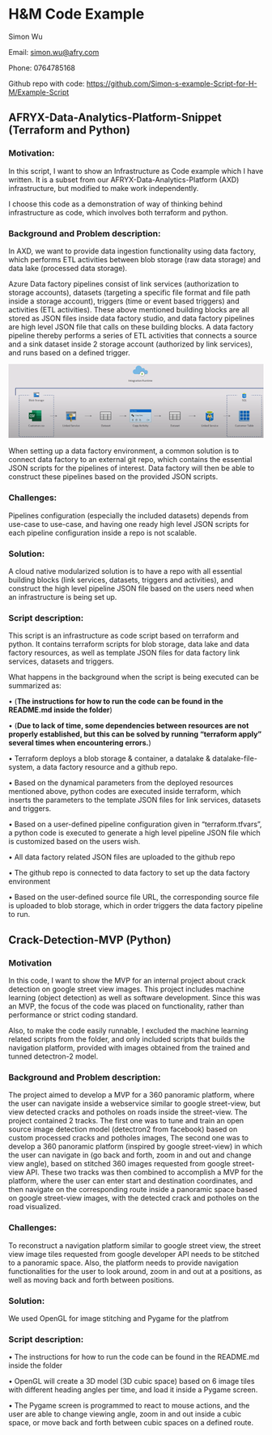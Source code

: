 # H&M Code Example
Simon Wu 

Email: simon.wu@afry.com

Phone: 0764785168

Github repo with code: https://github.com/Simon-s-example-Script-for-H-M/Example-Script

## AFRYX-Data-Analytics-Platform-Snippet (Terraform and Python)
### Motivation: 
In this script, I want to show an Infrastructure as Code example which I have written. It is a subset from our AFRYX-Data-Analytics-Platform (AXD) infrastructure, but modified to make work independently. 

I choose this code as a demonstration of way of thinking behind infrastructure as code, which involves both terraform and python.

### Background and Problem description:
In AXD, we want to provide data ingestion functionality using data factory, which performs ETL activities between blob storage (raw data storage) and data lake (processed data storage). 

Azure Data factory pipelines consist of link services (authorization to storage accounts), datasets (targeting a specific file format and file path inside a storage account), triggers (time or event based triggers) and activities (ETL activities). These above mentioned building blocks are all stored as JSON files inside data factory studio, and data factory pipelines are high level JSON file that calls on these building blocks. A data factory pipeline thereby performs a series of ETL activities that connects a source and a sink dataset inside 2 storage account (authorized by link services), and runs based on a defined trigger.  

![text](https://github.com/Simon-s-example-Script-for-H-M/Example-Script/blob/main/datafactory_illustration.png)

When setting up a data factory environment, a common solution is to connect data factory to an external git repo, which contains the essential JSON scripts for the pipelines of interest. Data factory will then be able to construct these pipelines based on the provided JSON scripts. 

### Challenges:
Pipelines configuration (especially the included datasets) depends from use-case to use-case, and having one ready high level JSON scripts for each pipeline configuration inside a repo is not scalable. 

### Solution:
A cloud native modularized solution is to have a repo with all essential building blocks (link services, datasets, triggers and activities), and construct the high level pipeline JSON file based on the users need when an infrastructure is being set up.

### Script description:
This script is an infrastructure as code script based on terraform and python. It contains terraform scripts for blob storage, data lake and data factory resources, as well as template JSON files for data factory link services, datasets and triggers. 

What happens in the background when the script is being executed can be summarized as:

•	(**The instructions for how to run the code can be found in the README.md inside the folder**)

•	(**Due to lack of time, some dependencies between resources are not properly established, but this can be solved by running “terraform apply” several times when encountering errors.**)

•	Terraform deploys a blob storage & container, a datalake & datalake-file-system, a data factory resource and a github repo.

•	Based on the dynamical parameters from the deployed resources mentioned above, python codes are executed inside terraform, which inserts the parameters to the template JSON files for link services, datasets and triggers.

•	Based on a user-defined pipeline configuration given in “terraform.tfvars”, a python code is executed to generate a high level pipeline JSON file which is customized based on the users wish.

•	All data factory related JSON files are uploaded to the github repo

•	The github repo is connected to data factory to set up the data factory environment

•	Based on the user-defined source file URL, the corresponding source file is uploaded to blob storage, which in order triggers the data factory pipeline to run.


## Crack-Detection-MVP (Python)
### Motivation
In this code, I want to show the MVP for an internal project about crack detection on google street view images. This project includes machine learning (object detection) as well as software development. Since this was an MVP, the focus of the code was placed on functionality, rather than performance or strict coding standard.

Also, to make the code easily runnable, I excluded the machine learning related scripts from the folder, and only included scripts that builds the navigation platform, provided with images obtained from the trained and tunned detectron-2 model.

### Background and Problem description:
The project aimed to develop a MVP for a 360 panoramic platform, where the user can navigate inside a webservice similar to google street-view, but view detected cracks and potholes on roads inside the street-view. The project contained 2 tracks. The first one was to tune and train an open source image detection model (detectron2 from facebook) based on custom processed cracks and potholes images, The second one was to develop a 360 panoramic platform (inspired by google street-view) in which the user can navigate in (go back and forth, zoom in and out and change view angle), based on stitched 360 images requested from google street-view API. These two tracks was then combined to accomplish a MVP for the platform, where the user can enter start and destination coordinates, and then navigate on the corresponding route inside a panoramic space based on google street-view images, with the detected crack and potholes on the road visualized.

### Challenges:
To reconstruct a navigation platform similar to google street view, the street view image tiles requested from google developer API needs to be stitched to a panoramic space. Also, the platform needs to provide navigation functionalities for the user to look around, zoom in and out at a positions, as well as moving back and forth between positions.   

### Solution:
We used OpenGL for image stitching and Pygame for the platfrom

### Script description:
•	The instructions for how to run the code can be found in the README.md inside the folder

•	OpenGL will create a 3D model (3D cubic space) based on 6 image tiles with different heading angles per time, and load it inside a Pygame screen.

•	The Pygame screen is programmed to react to mouse actions, and the user are able to change viewing angle, zoom in and out inside a cubic space, or move back and forth between cubic spaces on a defined route.
